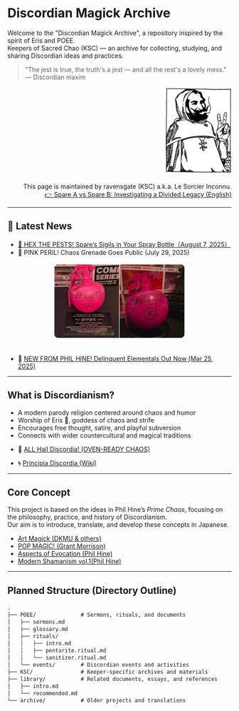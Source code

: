 # Discordian Magick Archive

Welcome to the "Discordian Magick Archive", a repository inspired by the spirit of Eris and POEE.  
Keepers of Sacred Chao (KSC) — an archive for collecting, studying, and sharing Discordian ideas and practices.  

> "The jest is true, the truth's a jest — and all the rest's a lovely mess." — Discordian maxim

<div align="right">
<img src="ksc.png" width="150">
</div>
<br>

<div align="right">
  This page is maintained by ravensgate (KSC) a.k.a. Le Sorcier Inconnu.<br>
<a href="https://github.com/ravensgate-tux/spareA-spareB/blob/main/README.md">
👉 Spare A vs Spare B: Investigating a Divided Legacy (English)
</a>
</div>

---

## 📡 Latest News

- [🐜 HEX THE PESTS! Spare’s Sigils in Your Spray Bottle（August 7, 2025）](2025-08-07_sigil_spray.md)
- 🍎 PINK PERIL! Chaos Grenade Goes Public (July 29, 2025)
<div align="center">
<img src="pink-chaos-grenade.png" width="300">
</div>
<br>
<ul>
  <li>🐐 <a href="https://enfolding.org/out-now-delinquent-elementals/">NEW FROM PHIL HINE! Delinquent Elementals Out Now (Mar 25, 2025)</a></li>
</ul>

---

## What is Discordianism?
- A modern parody religion centered around chaos and humor
- Worship of Eris 🍏, goddess of chaos and strife
- Encourages free thought, satire, and playful subversion
- Connects with wider countercultural and magical traditions
<ul>
  <li>🐐 <a href="https://occultlibrary.wiki.fc2.com/wiki/%E3%81%99%E3%81%90%E3%82%8F%E3%81%8B%E3%82%8B%E6%B7%B7%E6%B2%8C%E9%AD%94%E8%A1%93%203">ALL Hail Discordia! (OVEN-READY CHAOS)</a></li>
</ul>
<ul>
  <li>🌀 <a href="https://en.wikipedia.org/wiki/Principia_Discordia">Principia Discordia (Wiki)</a></li>
</ul>

---

## Core Concept
This project is based on the ideas in Phil Hine’s *Prime Chaos*, focusing on the philosophy, practice, and history of Discordianism.  
Our aim is to introduce, translate, and develop these concepts in Japanese.

- [Art Magick (DKMU & others)](https://github.com/ravensgate-tux/Discordianism_ksc/blob/main/artist_magic_jp.md)
- [POP MAGIC! (Grant Morrison)](https://github.com/ravensgate-tux/pop_magic_annotation/blob/main/README.md)
- [Aspects of Evocation (Phil Hine)](https://github.com/ravensgate-tux/hine_evocation/blob/main/README.md)
- [Modern Shamanism vol.1(Phil Hine)](https://github.com/ravensgate-tux/hine_modern_shamanism/blob/main/README.md)

---

## Planned Structure (Directory Outline)

```
.
├── POEE/              # Sermons, rituals, and documents
│   ├── sermons.md
│   ├── glossary.md
│   ├── rituals/
│   │   ├── intro.md
│   │   ├── pentarite.ritual.md
│   │   └── sanitizer.ritual.md
│   └── events/        # Discordian events and activities
├── KSC/               # Keeper-specific archives and materials
├── library/           # Related documents, essays, and references
│   ├── intro.md
│   └── recommended.md
└── archive/           # Older projects and translations
```
